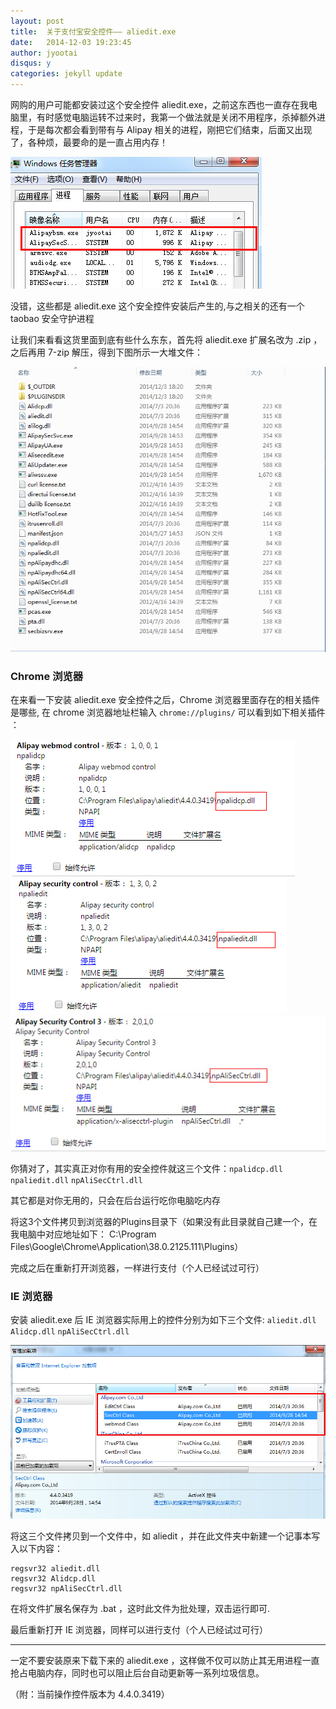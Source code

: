 ```yaml
---
layout: post
title:  关于支付宝安全控件—— aliedit.exe
date:   2014-12-03 19:23:45
author: jyootai
disqus: y
categories: jekyll update
---
```


网购的用户可能都安装过这个安全控件 aliedit.exe，之前这东西也一直存在我电脑里，有时感觉电脑运转不过来时，我第一个做法就是关闭不用程序，杀掉额外进程，于是每次都会看到带有与 Alipay 相关的进程，刚把它们结束，后面又出现了，各种烦，最要命的是一直占用内存！


![](/images/2014-12/windows.jpg)

没错，这些都是 aliedit.exe 这个安全控件安装后产生的,与之相关的还有一个 taobao 安全守护进程

让我们来看看这货里面到底有些什么东东，首先将 aliedit.exe 扩展名改为 .zip ，之后再用 7-zip 解压，得到下图所示一大堆文件：

![](/images/2014-12/aliedit.jpg)

### Chrome 浏览器

在来看一下安装 aliedit.exe 安全控件之后，Chrome 浏览器里面存在的相关插件是哪些, 在 chrome 浏览器地址栏输入 `chrome://plugins/` 可以看到如下相关插件 ：

![](/images/2014-12/npalidcp.jpg)
![](/images/2014-12/npaliedit.jpg)
![](/images/2014-12/npAliSecCtrl.jpg)

你猜对了，其实真正对你有用的安全控件就这三个文件：`npalidcp.dll` `npaliedit.dll` `npAliSecCtrl.dll`

其它都是对你无用的，只会在后台运行吃你电脑吃内存

将这3个文件拷贝到浏览器的Plugins目录下（如果没有此目录就自己建一个，在我电脑中对应地址如下：  C:\Program Files\Google\Chrome\Application\38.0.2125.111\Plugins）

完成之后在重新打开浏览器，一样进行支付（个人已经试过可行）

### IE 浏览器

安装 aliedit.exe 后 IE 浏览器实际用上的控件分别为如下三个文件: `aliedit.dll` `Alidcp.dll` `npAliSecCtrl.dll` 

![](/images/2014-12/ie.jpg)

将这三个文件拷贝到一个文件中，如 aliedit ，并在此文件夹中新建一个记事本写入以下内容：

	regsvr32 aliedit.dll
	regsvr32 Alidcp.dll
	regsvr32 npAliSecCtrl.dll

在将文件扩展名保存为 .bat ，这时此文件为批处理，双击运行即可.

最后重新打开 IE 浏览器，同样可以进行支付（个人已经试过可行）

---

一定不要安装原来下载下来的 aliedit.exe ，这样做不仅可以防止其无用进程一直抢占电脑内存，同时也可以阻止后台自动更新等一系列垃圾信息。

（附：当前操作控件版本为  4.4.0.3419）

